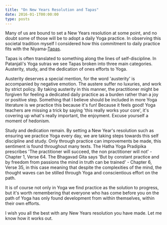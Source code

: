 ```yaml
---
title: "On New Years Resolution and Tapas"
date: 2016-01-1T00:00:00
type: posts
---
```

Many of us are bound to set a New Years resolution at some point, and no doubt some of those will be to adopt a daily Yoga practice. In observing this societal tradition myself I considered how this commitment to daily practice fits with the Niyama-<a href="https://en.wikipedia.org/wiki/Tapas_(Sanskrit)">Tapas</a>.

Tapas is often translated to something along the lines of self-discipline. In Patanjali's Yoga sutras we see Tapas broken into three main categories. Austerity, study, and the dedication of ones efforts to Yoga.

Austerity deserves a special mention, for the word 'austerity' is accompanied by negative emotion. The austere suffer no luxuries, and work by strict policy. By taking austerity in this manner, the practitioner might be forgiven for feeling a dedicated daily practice as a burden rather than a joy or positive step. Something that I believe should be included in more Yoga literature is we practice this because it's fun! Because it feels good! Yoga teachers are missing a trick by saying 'this really works your core', it's covering up what's really important, the enjoyment. Excuse yourself a moment of hedonism.

Study and dedication remain. By setting a New Year's resolution such as ensuring we practice Yoga every day, we are taking steps towards this self discipline and study. Only through practice can improvements be made, this sentiment is found throughout many texts. The Hatha Yoga Pradipika prescribes 'The practitioner will succeed, the non practitioner will not' - Chapter 1, Verse 64. The Bhagavad Gita says 'But by constant practice and by freedom from passions the mind in truth can be trained' - Chapter 6, Verse 35, in this case meaning that despite the complexities of the mind, the thought waves can be stilled through Yoga and conscientious effort on the path.

It is of course not only in Yoga we find practice as the solution to progress, but it's worth remembering that everyone who has come before you on the path of Yoga has only found development from within themselves, within their own efforts.

I wish you all the best with any New Years resolution you have made. Let me know how it works out.

